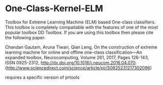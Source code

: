# One-Class-Kernel-ELM

Toolbox for Extreme Learning Machine (ELM) based One-class classifiers. This toolbox is completely compaitable with the features of one of the most popular toolbox DD Toolbox. If you are using this toolbox then please cite the following paper:

Chandan Gautam, Aruna Tiwari, Qian Leng, On the construction of extreme learning machine for online and offline one-class classification—An expanded toolbox, Neurocomputing, Volume 261, 2017, Pages 126-143, ISSN 0925-2312, http://dx.doi.org/10.1016/j.neucom.2016.04.070.
(http://www.sciencedirect.com/science/article/pii/S0925231217302096)

requires a specific version of prtools
